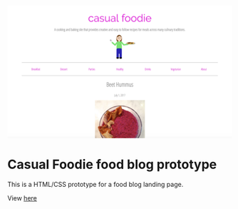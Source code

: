 ![alt-text](images/prototype.png)

# Casual Foodie food blog prototype

This is a HTML/CSS prototype for a food blog landing page. 

View [here](https://alessapm.github.io/casualfoodie_prototype/)
